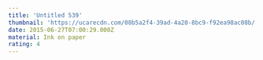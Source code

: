 ```yaml
---
title: 'Untitled 539'
thumbnail: 'https://ucarecdn.com/08b5a2f4-39ad-4a20-8bc9-f92ea98ac08b/'
date: 2015-06-27T07:00:29.000Z
material: Ink on paper
rating: 4
---
```

